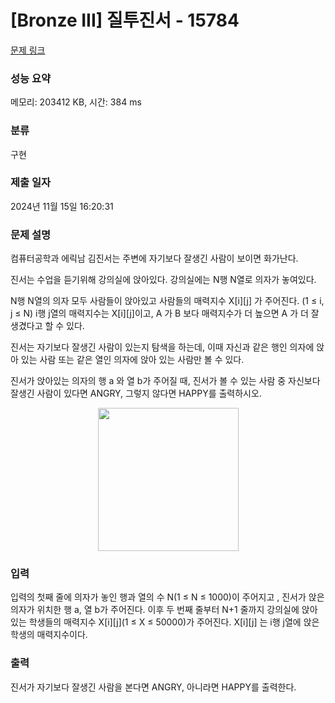 # [Bronze III] 질투진서 - 15784 

[문제 링크](https://www.acmicpc.net/problem/15784) 

### 성능 요약

메모리: 203412 KB, 시간: 384 ms

### 분류

구현

### 제출 일자

2024년 11월 15일 16:20:31

### 문제 설명

<p>컴퓨터공학과 에릭남 김진서는 주변에 자기보다 잘생긴 사람이 보이면 화가난다.</p>

<p>진서는 수업을 듣기위해 강의실에 앉아있다. 강의실에는 N행 N열로 의자가 놓여있다.</p>

<p>N행 N열의 의자 모두 사람들이 앉아있고 사람들의 매력지수 X[i][j] 가 주어진다. (1 ≤ i, j ≤ N) i행 j열의 매력지수는 X[i][j]이고, A 가 B 보다 매력지수가 더 높으면 A 가 더 잘생겼다고 할 수 있다.</p>

<p>진서는 자기보다 잘생긴 사람이 있는지 탐색을 하는데, 이때 자신과 같은 행인 의자에 앉아 있는 사람 또는 같은 열인 의자에 앉아 있는 사람만 볼 수 있다.</p>

<p>진서가 앉아있는 의자의 행 a 와 열 b가 주어질 때,  진서가 볼 수 있는 사람 중 자신보다 잘생긴 사람이 있다면 ANGRY, 그렇지 않다면 HAPPY를 출력하시오.</p>

<p style="text-align: center;"><img alt="" src="https://onlinejudgeimages.s3-ap-northeast-1.amazonaws.com/problem/15784/1.png" style="width: 225px; height: 229px;"></p>

### 입력 

 <p>입력의 첫째 줄에 의자가 놓인 행과 열의 수 N(1 ≤ N ≤ 1000)이 주어지고 , 진서가 앉은 의자가 위치한 행 a, 열 b가 주어진다. 이후 두 번째 줄부터 N+1 줄까지 강의실에 앉아있는 학생들의 매력지수 X[i][j](1 ≤ X ≤ 50000)가 주어진다. X[i][j] 는 i행 j열에 앉은 학생의 매력지수이다. </p>

### 출력 

 <p>진서가 자기보다 잘생긴 사람을 본다면 ANGRY, 아니라면 HAPPY를 출력한다.</p>

